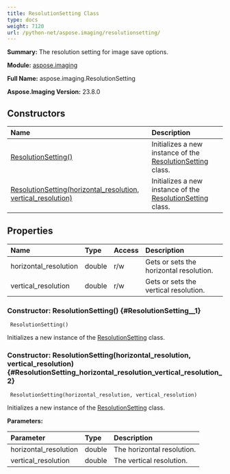 ```yaml
---
title: ResolutionSetting Class
type: docs
weight: 7120
url: /python-net/aspose.imaging/resolutionsetting/
---
```


**Summary:** The resolution setting for image save options.

**Module:** [aspose.imaging](/imaging/python-net/aspose.imaging/)

**Full Name:** aspose.imaging.ResolutionSetting

**Aspose.Imaging Version:** 23.8.0

## **Constructors**
| **Name** | **Description** |
| :- | :- |
| [ResolutionSetting()](#ResolutionSetting__1) | Initializes a new instance of the [ResolutionSetting](/imaging/python-net/aspose.imaging/resolutionsetting/) class. |
| [ResolutionSetting(horizontal_resolution, vertical_resolution)](#ResolutionSetting_horizontal_resolution_vertical_resolution_2) | Initializes a new instance of the [ResolutionSetting](/imaging/python-net/aspose.imaging/resolutionsetting/) class. |
## **Properties**
| **Name** | **Type** | **Access** | **Description** |
| :- | :- | :- | :- |
| horizontal_resolution | double | r/w | Gets or sets the horizontal resolution. |
| vertical_resolution | double | r/w | Gets or sets the vertical resolution. |


### Constructor: ResolutionSetting() {#ResolutionSetting__1}


```
 ResolutionSetting() 
```

Initializes a new instance of the [ResolutionSetting](/imaging/python-net/aspose.imaging/resolutionsetting/) class.

### Constructor: ResolutionSetting(horizontal_resolution, vertical_resolution) {#ResolutionSetting_horizontal_resolution_vertical_resolution_2}


```
 ResolutionSetting(horizontal_resolution, vertical_resolution) 
```

Initializes a new instance of the [ResolutionSetting](/imaging/python-net/aspose.imaging/resolutionsetting/) class.

**Parameters:**

| Parameter | Type | Description |
| :- | :- | :- |
| horizontal_resolution | double | The horizontal resolution. |
| vertical_resolution | double | The vertical resolution. |

